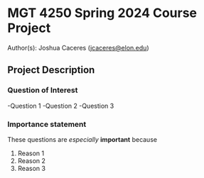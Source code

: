 # MGT 4250 Spring 2024 Course Project 
Author(s): Joshua Caceres (jcaceres@elon.edu)

## Project Description
### Question of Interest 
-Question 1
-Question 2
-Question 3
### Importance statement 
These questions are *especially* **important** because
1. Reason 1
2. Reason 2
3. Reason 3
